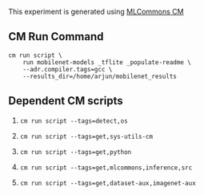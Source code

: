 This experiment is generated using [MLCommons CM](https://github.com/mlcommons/ck)
## CM Run Command
```
cm run script \
	run mobilenet-models _tflite _populate-readme \
	--adr.compiler.tags=gcc \
	--results_dir=/home/arjun/mobilenet_results
```
## Dependent CM scripts 


1.  `cm run script --tags=detect,os`


2.  `cm run script --tags=get,sys-utils-cm`


3.  `cm run script --tags=get,python`


4.  `cm run script --tags=get,mlcommons,inference,src`


5.  `cm run script --tags=get,dataset-aux,imagenet-aux`
